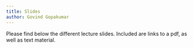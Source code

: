 ```yaml
---
title: Slides
author: Govind Gopakumar
---
```


Please find below the different lecture slides. Included are links to a pdf, as
well as text material.

